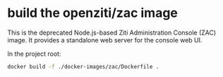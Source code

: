 
# build the openziti/zac image

This is the deprecated Node.js-based Ziti Administration Console (ZAC) image. It provides a standalone web server for the console web UI.

In the project root:

```bash
docker build -f ./docker-images/zac/Dockerfile .
```
